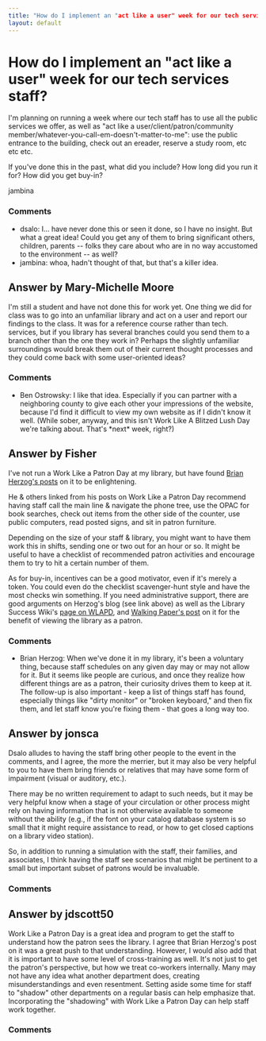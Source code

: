 ```yaml
---
title: "How do I implement an "act like a user" week for our tech services staff?"
layout: default
---
```

How do I implement an "act like a user" week for our tech services staff?
=====================
I'm planning on running a week where our tech staff has to use all the
public services we offer, as well as "act like a
user/client/patron/community
member/whatever-you-call-em-doesn't-matter-to-me": use the public
entrance to the building, check out an ereader, reserve a study room,
etc etc etc.

If you've done this in the past, what did you include? How long did you
run it for? How did you get buy-in?

jambina

### Comments ###
* dsalo: I... have never done this or seen it done, so I have no insight. But
what a great idea! Could you get any of them to bring significant
others, children, parents -- folks they care about who are in no way
accustomed to the environment -- as well?
* jambina: whoa, hadn't thought of that, but that's a killer idea.


Answer by Mary-Michelle Moore
----------------
I'm still a student and have not done this for work yet. One thing we
did for class was to go into an unfamiliar library and act on a user and
report our findings to the class. It was for a reference course rather
than tech. services, but if you library has several branches could you
send them to a branch other than the one they work in? Perhaps the
slightly unfamiliar surroundings would break them out of their current
thought processes and they could come back with some user-oriented
ideas?

### Comments ###
* Ben Ostrowsky: I like that idea. Especially if you can partner with a neighboring
county to give each other your impressions of the website, because I'd
find it difficult to view my own website as if I didn't know it well.
(While sober, anyway, and this isn't Work Like A Blitzed Lush Day we're
talking about. That's \*next\* week, right?)

Answer by Fisher
----------------
I've not run a Work Like a Patron Day at my library, but have found
[Brian Herzog's
posts](http://www.swissarmylibrarian.net/2011/09/27/work-like-a-patron-day-2011/)
on it to be enlightening.

He & others linked from his posts on Work Like a Patron Day recommend
having staff call the main line & navigate the phone tree, use the OPAC
for book searches, check out items from the other side of the counter,
use public computers, read posted signs, and sit in patron furniture.

Depending on the size of your staff & library, you might want to have
them work this in shifts, sending one or two out for an hour or so. It
might be useful to have a checklist of recommended patron activities and
encourage them to try to hit a certain number of them.

As for buy-in, incentives can be a good motivator, even if it's merely a
token. You could even do the checklist scavenger-hunt style and have the
most checks win something. If you need administrative support, there are
good arguments on Herzog's blog (see link above) as well as the Library
Success Wiki's [page on
WLAPD](http://www.libsuccess.org/index.php?title=Work_Like_A_Patron_Day),
and [Walking Paper's post](http://www.walkingpaper.org/647) on it for
the benefit of viewing the library as a patron.

### Comments ###
* Brian Herzog: When we've done it in my library, it's been a voluntary thing, because
staff schedules on any given day may or may not allow for it. But it
seems like people are curious, and once they realize how different
things are as a patron, their curiosity drives them to keep at it. The
follow-up is also important - keep a list of things staff has found,
especially things like "dirty monitor" or "broken keyboard," and then
fix them, and let staff know you're fixing them - that goes a long way
too.

Answer by jonsca
----------------
Dsalo alludes to having the staff bring other people to the event in the
comments, and I agree, the more the merrier, but it may also be very
helpful to you to have them bring friends or relatives that may have
some form of impairment (visual or auditory, etc.).

There may be no written requirement to adapt to such needs, but it may
be very helpful know when a stage of your circulation or other process
might rely on having information that is not otherwise available to
someone without the ability (e.g., if the font on your catalog database
system is so small that it might require assistance to read, or how to
get closed captions on a library video station).

So, in addition to running a simulation with the staff, their families,
and associates, I think having the staff see scenarios that might be
pertinent to a small but important subset of patrons would be
invaluable.

### Comments ###

Answer by jdscott50
----------------
Work Like a Patron Day is a great idea and program to get the staff to
understand how the patron sees the library. I agree that Brian Herzog's
post on it was a great push to that understanding. However, I would also
add that it is important to have some level of cross-training as well.
It's not just to get the patron's perspective, but how we treat
co-workers internally. Many may not have any idea what another
department does, creating misunderstandings and even resentment. Setting
aside some time for staff to "shadow" other departments on a regular
basis can help emphasize that. Incorporating the "shadowing" with Work
Like a Patron Day can help staff work together.

### Comments ###

